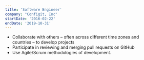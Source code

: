 ```yaml
---
title: 'Software Engineer'
company: "Configit, Inc"
startDate: '2016-02-22'
endDate: '2019-10-31'
---
```


- Collaborate with others – often across different time
zones and countries – to develop projects
- Participate in reviewing and merging pull requests
on GitHub
- Use Agile/Scrum methodologies of development.